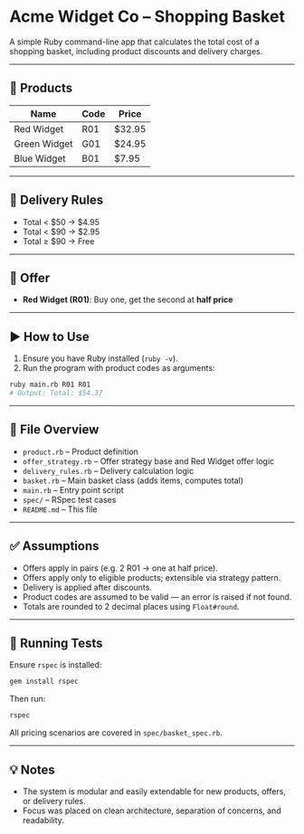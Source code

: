 # Acme Widget Co – Shopping Basket

A simple Ruby command-line app that calculates the total cost of a shopping basket, including product discounts and delivery charges.

---

## 🛒 Products

| Name         | Code | Price   |
|--------------|------|---------|
| Red Widget   | R01  | $32.95  |
| Green Widget | G01  | $24.95  |
| Blue Widget  | B01  | $7.95   |

---

## 🚚 Delivery Rules

- Total < $50 → $4.95  
- Total < $90 → $2.95  
- Total ≥ $90 → Free  

---

## 🎁 Offer

- **Red Widget (R01)**: Buy one, get the second at **half price**

---

## ▶️ How to Use

1. Ensure you have Ruby installed (`ruby -v`).
2. Run the program with product codes as arguments:

```bash
ruby main.rb R01 R01
# Output: Total: $54.37
```

---

## 📁 File Overview

- `product.rb` – Product definition
- `offer_strategy.rb` – Offer strategy base and Red Widget offer logic
- `delivery_rules.rb` – Delivery calculation logic
- `basket.rb` – Main basket class (adds items, computes total)
- `main.rb` – Entry point script
- `spec/` – RSpec test cases
- `README.md` – This file

---

## ✅ Assumptions

- Offers apply in pairs (e.g. 2 R01 → one at half price).
- Offers apply only to eligible products; extensible via strategy pattern.
- Delivery is applied after discounts.
- Product codes are assumed to be valid — an error is raised if not found.
- Totals are rounded to 2 decimal places using `Float#round`.

---

## 🧪 Running Tests

Ensure `rspec` is installed:

```bash
gem install rspec
```

Then run:

```bash
rspec
```

All pricing scenarios are covered in `spec/basket_spec.rb`.

---

## 💡 Notes

- The system is modular and easily extendable for new products, offers, or delivery rules.
- Focus was placed on clean architecture, separation of concerns, and readability.
